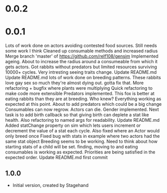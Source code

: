 # 0.0.2

# 0.0.1
Lots of work done on actors avoiding contested food sources. Still needs some work I think
Cleaned up consumable methods and increased radius
Merge branch 'master' of https://github.com/relf108/gensim
Implemented ageing. About to increase the radius around a consumeable from which it gets actors.
Got rabbits without predators but limited resources surviving 10000+ cycles. Very intresting seeing traits change.
Update README.md
Update README.md
lots of work done on breeding patterns. These rabbits love gay sex so much they're almost dying out. gotta fix that.
More refactoring + bugfix where plants were multiplying
Quick refactoring to make code more extensible
Predators implemented. This fox is better at eating rabbits than they are at breeding. Who knew?
Everything working as expected at this point. About to add predators which could be a big change
Consumables can now regrow. Actors can die. Gender implemented. Next task is to add birth callback so that giving birth can deplete a stat like health. Also refactoring to named args for readability.
Update README.md
Added statChange property on sim which lets users increment or decrement the value of a stat each cycle. Also fixed where an Actor would only breed once
Fixed bug with stats in example where two actors had the same stat object
Breeding seems to be working. Need to think about how starting stats of a child will be set. finding, moving to and eating consumables is working as expected. Priorities are being satisfied in the expected order.
Update README.md
first commit

## 1.0.0

- Initial version, created by Stagehand
